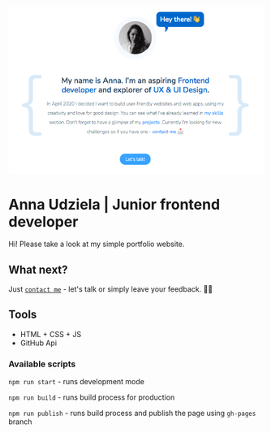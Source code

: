 ![cover](/src/assets/img/og_portfolio2.png)

# Anna Udziela | Junior frontend developer

Hi! Please take a look at my simple portfolio website.

## What next?

Just <a href = "https://www.linkedin.com/in/anna-udziela-4abb6616a/">`contact me`</a> - let's talk or simply leave your feedback. 🙌🏻

## Tools
- HTML + CSS + JS
- GitHub Api

### Available scripts

`npm run start` - runs development mode

`npm run build` - runs build process for production

`npm run publish` - runs build process and publish the page using `gh-pages` branch

